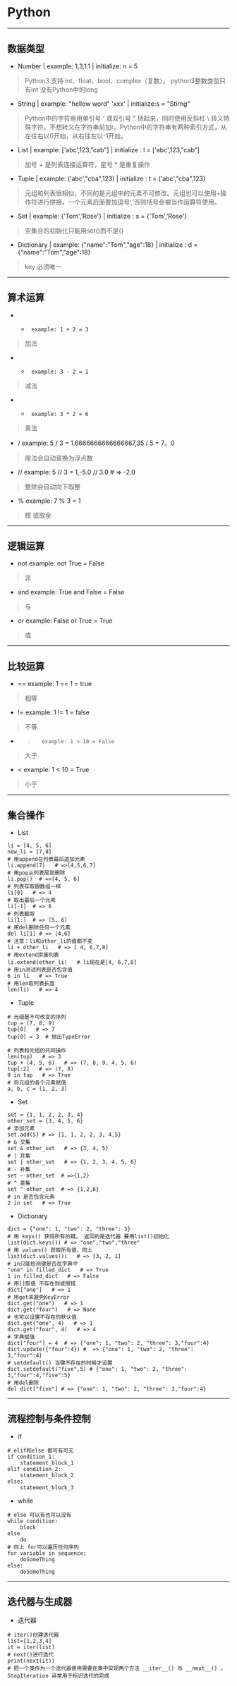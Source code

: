 # Python
*****
## 数据类型
* Number | example: 1,3,1.1  | initialize: n = 5                       
> Python3 支持 int、float、bool、complex（复数）。 python3整数类型只有int 没有Python中的long

* String | example: "hellow word" 'xxx'    |     initialize:s = "Stirng"   
> Python中的字符串用单引号 ' 或双引号 " 括起来，同时使用反斜杠 \ 转义特殊字符。不想转义在字符串前加r。Python中的字符串有两种索引方式，从左往右以0开始，从右往左以-1开始。

* List |  example: ['abc',123,"cab"]    | initialize : l = ['abc',123,"cab"]
> 加号 + 是列表连接运算符，星号 * 是重复操作

* Tuple | example: ('abc',"cba",123)  |  initialize : t = ('abc',"cba",123)
> 元组和列表很相似，不同的是元组中的元素不可修改。元组也可以使用+操作符进行拼接。一个元素后面要加逗号‘,’否则括号会被当作运算符使用。

* Set |   example: {'Tom','Rose'}  | initialize : s = {'Tom','Rose'}
> 空集合的初始化只能用set()而不是{}

* Dictionary |   example: {"name":"Tom","age":18}  |   initialize : d = {"name":"Tom","age":18} 
> key 必须唯一 

*****
## 算术运算
* +      example: 1 + 2 = 3
> 加法

* -      example: 3 - 2 = 1
> 减法

* *      example: 3 * 2 = 6
> 乘法

* /      example: 5 / 3 = 1.6666666666666667,35 / 5 = 7。0
> 除法会自动装换为浮点数

* //      example: 5 // 3 = 1,-5.0 // 3.0 # => -2.0
> 整除会自动向下取整

* %       example: 7 % 3 = 1
> 模 或取余

*****
## 逻辑运算
* not     example: not True = False
> 非

* and      example: True and False = False
> 与

* or      example: False or True = True
> 或

******
## 比较运算
* ==       example: 1 == 1 = true
> 相等

* !=       example: 1 != 1 = false
> 不等

* >       example: 1 > 10 = False
> 大于

* <       example: 1 < 10 = True
> 小于

******
## 集合操作
* List
```
li = [4, 5, 6]
new_li = [7,8]
# 用append在列表最后追加元素
li.append(7)   # =>[4,5,6,7]
# 用pop从列表尾部删除
li.pop()  # =>[4, 5, 6]
# 列表存取跟数组一样
li[0]   # => 4
# 取出最后一个元素
li[-1]  # => 6
# 列表截取
li[1:]  # => [5, 6]
# 用del删除任何一个元素
del li[1] # => [4,6]
# 注意：li和other_li的值都不变
li + other_li   # => [ 4, 6,7,8]
# 用extend拼接列表
li.extend(other_li)   # li现在是[4, 6,7,8]
# 用in测试列表是否包含值
6 in li   # => True
# 用len取列表长度
len(li)   # => 4
```
* Tuple
```
# 元组是不可改变的序列
tup = (7, 8, 9)
tup[0]   # => 7
tup[0] = 3  # 抛出TypeError

# 列表和元组的共同操作
len(tup)   # => 3
tup + (4, 5, 6)   # => (7, 8, 9, 4, 5, 6)
tup[:2]   # => (7, 8)
9 in tup   # => True
# 将元组的各个元素赋值
a, b, c = (1, 2, 3) 
```
* Set
```
set = {1, 1, 2, 2, 3, 4}
other_set = {3, 4, 5, 6}
# 添加元素
set.add(5) # => {1, 1, 2, 2, 3, 4,5}
# & 交集
set & other_set   # => {3, 4, 5}
# | 并集
set | other_set   # => {1, 2, 3, 4, 5, 6}
# - 补集
set - other_set  # =>{1,2}
# ^ 差集
set ^ other_set  # => {1,2,6}
# in 是否包含元素
2 in set   # => True
```

* Dictionary
```
dict = {"one": 1, "two": 2, "three": 3}
# 用 keys() 获得所有的键。 返回的是迭代器 要用list()初始化
list(dict.keys()) # => "one","two","three"
# 用 values() 获取所有值，同上
list(dict.values())   # => [3, 2, 1]
# in只能检测键是否在字典中 
"one" in filled_dict   # => True
1 in filled_dict   # => False
# 用[]取值 不存在则或报错
dict["one"]   # => 1
# 用get来避免KeyError
dict.get("one")   # => 1
dict.get("four")   # => None
# 也可以设置不存在的默认值
dict.get("one", 4)   # => 1
dict.get("four", 4)   # => 4
# 字典赋值
dict["four"] = 4  # => {"one": 1, "two": 2, "three": 3,"four":4}
dict.update({"four":4}) #  => {"one": 1, "two": 2, "three": 3,"four":4}
# setdefault() 当键不存在的时候才设置
dict.setdefault("five",5) # {"one": 1, "two": 2, "three": 3,"four":4,"five":5}
# 用del删除
del dict["five"] # => {"one": 1, "two": 2, "three": 3,"four":4}
```

******
## 流程控制与条件控制
* if
```
# elif和else 都可有可无
if condition_1:
    statement_block_1
elif condition_2:
    statement_block_2
else:
    statement_block_3
```

* while
```
# else 可以有也可以没有
while condition:
    block
else
    do
# 同上 for可以遍历任何序列 
for variable in sequence:
    doSomeThing
else:
    doSomeThing
```

*******
## 迭代器与生成器

* 迭代器
```
# iter()创建迭代器
list=[1,2,3,4]
it = iter(list) 
# next()进行迭代
print(next(it))
# 把一个类作为一个迭代器使用需要在类中实现两个方法 __iter__() 与 __next__() 。StopIteration 异常用于标识迭代的完成

```



